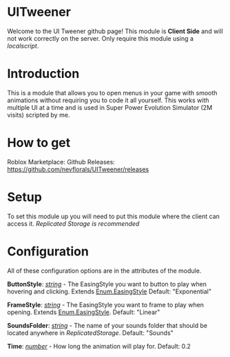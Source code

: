 # UITweener
Welcome to the UI Tweener github page! This module is **Client Side** and will not work correctly on the server. Only require this module using a *localscript*.

# Introduction
This is a module that allows you to open menus in your game with smooth animations without requiring you to code it all yourself. This works with multiple UI at a time and is used in Super Power Evolution Simulator (2M visits) scripted by me.

# How to get
Roblox Marketplace: 
Github Releases: https://github.com/nevflorals/UITweener/releases

# Setup
To set this module up you will need to put this module where the client can access it. *Replicated Storage is recommended*

# Configuration
All of these configuration options are in the attributes of the module.

**ButtonStyle**: *[string](https://create.roblox.com/docs/en-us/luau/strings)* - The EasingStyle you want to button to play when hovering and clicking. Extends [Enum.EasingStyle](https://create.roblox.com/docs/reference/engine/enums/EasingStyle) Default: "Exponential"

**FrameStyle**: *[string](https://create.roblox.com/docs/en-us/luau/strings)* - The EasingStyle you want to frame to play when opening. Extends [Enum.EasingStyle](https://create.roblox.com/docs/reference/engine/enums/EasingStyle). Default: "Linear"

**SoundsFolder**: *[string](https://create.roblox.com/docs/en-us/luau/strings)* - The name of your sounds folder that should be located anywhere in *ReplicatedStorage*. Default: "Sounds"

**Time**: *[number](https://create.roblox.com/docs/en-us/luau/numbers)* - How long the animation will play for. Default: 0.2
